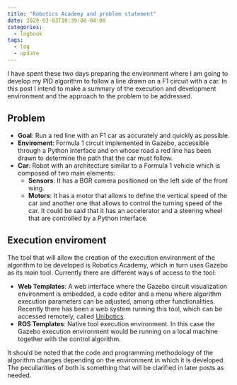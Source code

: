 ```yaml
---
title: "Robotics Academy and problem statement"
date: 2020-03-03T10:39:00-04:00
categories:
  - logbook
tags:
  - log
  - update
---
```


I have spent these two days preparing the environment where I am going to develop my PID algorithm to follow a line drawn on a F1 circuit with a car. In this post I intend to make a summary of the execution and development environment and the approach to the problem to be addressed.

## Problem

- **Goal**: Run a red line with an F1 car as accurately and quickly as possible.
- **Enviroment**: Formula 1 circuit implemented in Gazebo, accessible through a Python interface and on whose road a red line has been drawn to determine the path that the car must follow.
- **Car**: Robot with an architecture similar to a Formula 1 vehicle which is composed of two main elements:
  - **Sensors**: It has a BGR camera positioned on the left side of the front wing.
  - **Motors**: It has a motor that allows to define the vertical speed of the car and another one that allows to control the turning speed of the car. It could be said that it has an accelerator and a steering wheel that are controlled by a Python interface.

## Execution enviroment

The tool that will allow the creation of the execution environment of the algorithm to be developed is Robotics Academy, which in turn uses Gazebo as its main tool. Currently there are different ways of access to the tool:

- **Web Templates**: A web interface where the Gazebo circuit visualization environment is embedded, a code editor and a menu where algorithm execution parameters can be adjusted, among other functionalities. Recently there has been a web system running this tool, which can be accessed remotely, called [Unibotics](https://unibotics.org/).
- **ROS Templates**: Native tool execution environment. In this case the Gazebo execution environment would be running on a local machine together with the control algorithm.

It should be noted that the code and programming methodology of the algorithm changes depending on the environment in which it is developed. The peculiarities of both is something that will be clarified in later posts as needed.
                